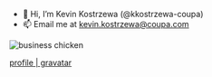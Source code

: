 - 👋 Hi, I’m Kevin Kostrzewa (@kkostrzewa-coupa)
- 📫 Email me at kevin.kostrzewa@coupa.com

![business chicken](https://1.gravatar.com/avatar/70d07ce0fb84d0a3d479844933011bcd?size=128)

[profile | gravatar](https://en.gravatar.com/kevinkostrzewa)
